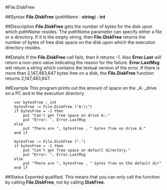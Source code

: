 
#File.DiskFree

##Syntax
**File.DiskFree** (_pathName_ : **string**) : **int**



##Description
**File.DiskFree** gets the number of bytes for the disk upon which _pathName_ resides. The _pathName_ parameter can specify either a file or a directory. If it is the empty string, then **File.DiskFree** returns the number of bytes of free disk space on the disk upon which the execution directory resides.



##Details
If the **File.DiskFree** call fails, then it returns -1. Also **Error.Last** will return a non-zero value indicating the reason for the failure. **Error.LastMsg** will return a string which contains the textual version of the error.
If there is more than 2,147,483,647 bytes free on a disk, the **File.DiskFree** function returns 2,147,483,647.



##Example
This program prints out the amount of space on the _A: _drive on a PC and in the execution directory.



        var bytesFree : int
        bytesFree := File.DiskFree ("A:\\")
        if bytesFree = -1 then
            put "Can't get free space on drive A:."
            put "Error: ", Error.LastMsg
        else
            put "There are ", bytesFree , " bytes free on drive A:" 
        end if
        
        bytesFree := File.DiskFree (".")
        if bytesFree = -1 then
            put "Can't get free space on default directory."
            put "Error: ", Error.LastMsg
        else
            put "There are ", bytesFree , " bytes free on the default dir" 
        end if
##Status
Exported qualified.
This means that you can only call the function by calling **File.DiskFree**, not by calling **DiskFree**.


